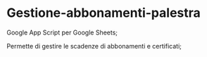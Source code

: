 # Gestione-abbonamenti-palestra

Google App Script per Google Sheets;

Permette di gestire le scadenze di abbonamenti e certificati;
